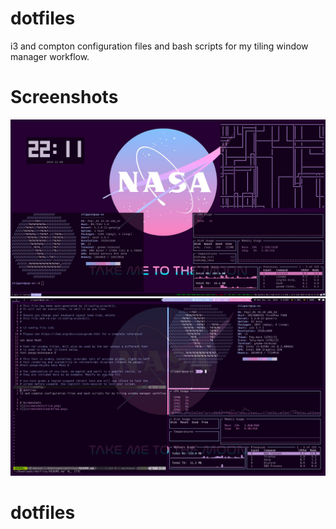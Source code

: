 # dotfiles
i3 and compton configuration files and bash scripts for my tiling window manager workflow.

# Screenshots
![](screenshots/rice.png)
![](screenshots/workflow.png)

# dotfiles
